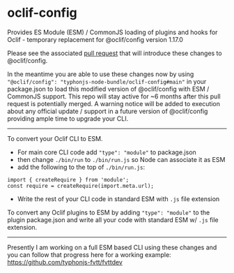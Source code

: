 # oclif-config
Provides ES Module (ESM) / CommonJS loading of plugins and hooks for Oclif - temporary replacement for @oclif/config version 1.17.0

Please see the associated [pull request](https://github.com/oclif/config/pull/221) that will introduce these changes to @oclif/config. 

In the meantime you are able to use these changes now by using `"@oclif/config": "typhonjs-node-bundle/oclif-config#main"` in your package.json to load this modified version of @oclif/config with ESM / CommonJS support. This repo will stay active for ~6 months after this pull request is potentially merged. A warning notice will be added to execution about any official update / support in a future version of @oclif/config providing ample time to upgrade your CLI.

----

To convert your Oclif CLI to ESM. 

- For main core CLI code add `"type": "module"` to package.json
- then change `./bin/run` to `./bin/run.js` so Node can associate it as ESM
- add the following to the top of `./bin/run.js`:
```
import { createRequire } from 'module';
const require = createRequire(import.meta.url);
```
- Write the rest of your CLI code in standard ESM with `.js` file extension

To convert any Oclif plugins to ESM by adding `"type": "module"` to the plugin package.json and write all your code with standard ESM w/ `.js` file extension.

----

Presently I am working on a full ESM based CLI using these changes and you can follow that progress here for a working example:
https://github.com/typhonjs-fvtt/fvttdev

 
